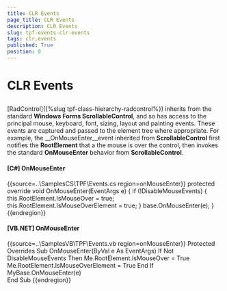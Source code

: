 ```yaml
---
title: CLR Events
page_title: CLR Events
description: CLR Events
slug: tpf-events-clr-events
tags: clr,events
published: True
position: 0
---
```


# CLR Events



## 

[RadControl]({%slug tpf-class-hierarchy-radcontrol%}) inherits from the standard __Windows Forms ScrollableControl__, and so has access to the principal mouse, keyboard, font, sizing, layout and painting events. These events are captured and passed to the element tree where appropriate. For example, the __OnMouseEnter__event inherited from __ScrollableControl__ first notifies the __RootElement__ that a the mouse is over the control, then invokes the standard __OnMouseEnter__ behavior from __ScrollableControl__.

#### __[C#] OnMouseEnter__

{{source=..\SamplesCS\TPF\Events.cs region=onMouseEnter}}
	        protected override void OnMouseEnter(EventArgs e)
	        {
	            if (!DisableMouseEvents)
	            {
	                this.RootElement.IsMouseOver = true;
	                this.RootElement.IsMouseOverElement = true;
	            }
	            base.OnMouseEnter(e);
	        }
	{{endregion}}



#### __[VB.NET] OnMouseEnter__

{{source=..\SamplesVB\TPF\Events.vb region=onMouseEnter}}
	    Protected Overrides Sub OnMouseEnter(ByVal e As EventArgs)
	        If Not DisableMouseEvents Then
	            Me.RootElement.IsMouseOver = True
	            Me.RootElement.IsMouseOverElement = True
	        End If
	        MyBase.OnMouseEnter(e)       
	    End Sub
	{{endregion}}




